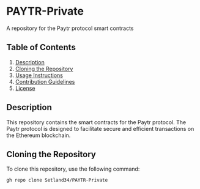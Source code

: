 # PAYTR-Private
A repository for the Paytr protocol smart contracts

## Table of Contents
1. [Description](#description)
2. [Cloning the Repository](#cloning-the-repository)
3. [Usage Instructions](#usage-instructions)
4. [Contribution Guidelines](#contribution-guidelines)
5. [License](#license)

## Description
This repository contains the smart contracts for the Paytr protocol. The Paytr protocol is designed to facilitate secure and efficient transactions on the Ethereum blockchain.

## Cloning the Repository
To clone this repository, use the following command:
```sh
gh repo clone Setland34/PAYTR-Private
